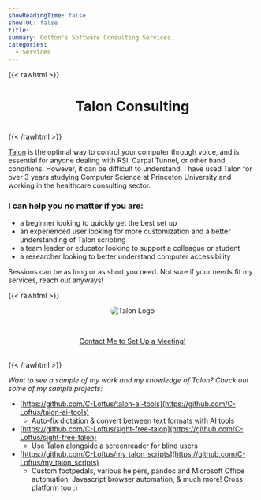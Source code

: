 ```yaml
---
showReadingTime: false
showTOC: false
title:
summary: Colton's Software Consulting Services.
categories:
  - Services
---
```


{{< rawhtml >}}

<center>
<h1> Talon Consulting </h1>
</center>
<br>
{{< /rawhtml >}}

[Talon](https://talon.wiki/) is the optimal way to control your computer through voice, and is essential for anyone dealing with RSI, Carpal Tunnel, or other hand conditions. However, it can be difficult to understand. I have used Talon for over 3 years studying Computer Science at Princeton University and working in the healthcare consulting sector.

### I can help you no matter if you are:

- a beginner looking to quickly get the best set up
- an experienced user looking for more customization and a better understanding of Talon scripting
- a team leader or educator looking to support a colleague or student
- a researcher looking to better understand computer accessibility

Sessions can be as long or as short you need. Not sure if your needs fit my services, reach out anyways!

{{< rawhtml >}}

<center>

<img src="https://avatars.githubusercontent.com/u/32918202?s=200&v=4" alt="Talon Logo" style="border-radius: 40px;"> </img>

<!-- <i> Contact for pricing </i> <del></del> -->
<br>

<a class="button" href="/contact">Contact Me to Set Up a Meeting! </a>

</center>
<br>
{{< /rawhtml >}}

_Want to see a sample of my work and my knowledge of Talon? Check out some of my sample projects:_

- [https://github.com/C-Loftus/talon-ai-tools](https://github.com/C-Loftus/talon-ai-tools)
  - Auto-fix dictation & convert between text formats with AI tools
- [https://github.com/C-Loftus/sight-free-talon](https://github.com/C-Loftus/sight-free-talon)
  - Use Talon alongside a screenreader for blind users
- [https://github.com/C-Loftus/my_talon_scripts](https://github.com/C-Loftus/my_talon_scripts)
  - Custom footpedals, various helpers, pandoc and Microsoft Office automation, Javascript browser automation, & much more! Cross platform too :)
